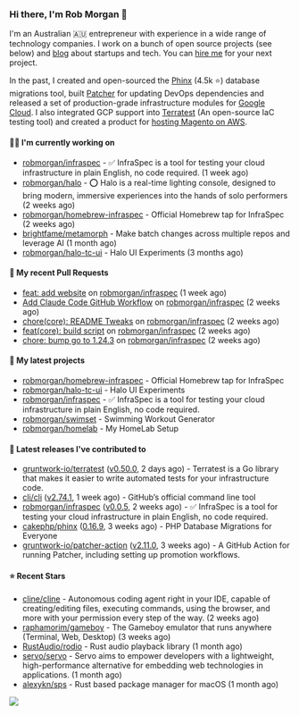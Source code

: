 ### Hi there, I'm Rob Morgan 👋

I'm an Australian 🇦🇺 entrepreneur with experience in a wide range of technology companies. I work on a bunch of
open source projects (see below) and [blog](https://robmorgan.id.au/) about startups and tech. You can [hire me](https://robmorgan.id.au/work-with-me/)
for your next project.

In the past, I created and open-sourced the [Phinx](https://github.com/cakephp/phinx) (4.5k ⭐️) database migrations tool, built [Patcher](https://blog.gruntwork.io/introducing-patcher-a-new-tool-for-keeping-infrastructure-code-up-to-date-e65b0c203b6b)
for updating DevOps dependencies and released a set of production-grade infrastructure modules for [Google Cloud](https://cloud.google.com/blog/products/devops-sre/deploying-a-production-grade-helm-release-on-gke-with-terraform).
I also integrated GCP support into [Terratest](https://github.com/gruntwork-io/terratest) (An open-source IaC testing tool) and created a product for [hosting Magento on AWS](https://github.com/magecloudkit/magecloudkit).

#### 👨‍💻 I'm currently working on

- [robmorgan/infraspec](https://github.com/robmorgan/infraspec) - ✅ InfraSpec is a tool for testing your cloud infrastructure in plain English, no code required. (1 week ago)
- [robmorgan/halo](https://github.com/robmorgan/halo) - ⭕️ Halo is a real-time lighting console, designed to bring modern, immersive experiences into the hands of solo performers (2 weeks ago)
- [robmorgan/homebrew-infraspec](https://github.com/robmorgan/homebrew-infraspec) - Official Homebrew tap for InfraSpec (2 weeks ago)
- [brightfame/metamorph](https://github.com/brightfame/metamorph) - Make batch changes across multiple repos and leverage AI (1 month ago)
- [robmorgan/halo-tc-ui](https://github.com/robmorgan/halo-tc-ui) - Halo UI Experiments (3 months ago)

#### 🔨 My recent Pull Requests

- [feat: add website](https://github.com/robmorgan/infraspec/pull/10) on [robmorgan/infraspec](https://github.com/robmorgan/infraspec) (1 week ago)
- [Add Claude Code GitHub Workflow](https://github.com/robmorgan/infraspec/pull/9) on [robmorgan/infraspec](https://github.com/robmorgan/infraspec) (2 weeks ago)
- [chore(core): README Tweaks](https://github.com/robmorgan/infraspec/pull/8) on [robmorgan/infraspec](https://github.com/robmorgan/infraspec) (2 weeks ago)
- [feat(core): build script](https://github.com/robmorgan/infraspec/pull/7) on [robmorgan/infraspec](https://github.com/robmorgan/infraspec) (2 weeks ago)
- [chore: bump go to 1.24.3](https://github.com/robmorgan/infraspec/pull/6) on [robmorgan/infraspec](https://github.com/robmorgan/infraspec) (2 weeks ago)

#### 🌱 My latest projects

- [robmorgan/homebrew-infraspec](https://github.com/robmorgan/homebrew-infraspec) - Official Homebrew tap for InfraSpec
- [robmorgan/halo-tc-ui](https://github.com/robmorgan/halo-tc-ui) - Halo UI Experiments
- [robmorgan/infraspec](https://github.com/robmorgan/infraspec) - ✅ InfraSpec is a tool for testing your cloud infrastructure in plain English, no code required.
- [robmorgan/swimset](https://github.com/robmorgan/swimset) - Swimming Workout Generator
- [robmorgan/homelab](https://github.com/robmorgan/homelab) - My HomeLab Setup

#### 🚀 Latest releases I've contributed to

- [gruntwork-io/terratest](https://github.com/gruntwork-io/terratest) ([v0.50.0](https://github.com/gruntwork-io/terratest/releases/tag/v0.50.0), 2 days ago) -  Terratest is a Go library that makes it easier to write automated tests for your infrastructure code.
- [cli/cli](https://github.com/cli/cli) ([v2.74.1](https://github.com/cli/cli/releases/tag/v2.74.1), 1 week ago) - GitHub’s official command line tool
- [robmorgan/infraspec](https://github.com/robmorgan/infraspec) ([v0.0.5](https://github.com/robmorgan/infraspec/releases/tag/v0.0.5), 2 weeks ago) - ✅ InfraSpec is a tool for testing your cloud infrastructure in plain English, no code required.
- [cakephp/phinx](https://github.com/cakephp/phinx) ([0.16.9](https://github.com/cakephp/phinx/releases/tag/0.16.9), 3 weeks ago) - PHP Database Migrations for Everyone
- [gruntwork-io/patcher-action](https://github.com/gruntwork-io/patcher-action) ([v2.11.0](https://github.com/gruntwork-io/patcher-action/releases/tag/v2.11.0), 3 weeks ago) - A GitHub Action for running Patcher, including setting up promotion workflows.

#### ⭐ Recent Stars

- [cline/cline](https://github.com/cline/cline) - Autonomous coding agent right in your IDE, capable of creating/editing files, executing commands, using the browser, and more with your permission every step of the way. (2 weeks ago)
- [raphamorim/gameboy](https://github.com/raphamorim/gameboy) - The Gameboy emulator that runs anywhere (Terminal, Web, Desktop) (3 weeks ago)
- [RustAudio/rodio](https://github.com/RustAudio/rodio) - Rust audio playback library (1 month ago)
- [servo/servo](https://github.com/servo/servo) - Servo aims to empower developers with a lightweight, high-performance alternative for embedding web technologies in applications. (1 month ago)
- [alexykn/sps](https://github.com/alexykn/sps) - Rust based package manager for macOS (1 month ago)

![](https://github-readme-stats.vercel.app/api?username=robmorgan&theme=vision-friendly-dark&hide_border=false&include_all_commits=true&count_private=true)
